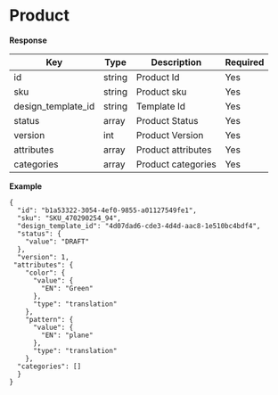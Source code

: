 # Product

**Response**

| Key           | Type |Description  | Required |
|---------------|------|--------------|----------|
| id       | string      |  Product Id            | Yes      |
| sku     |  string   |   Product sku           | Yes      |
| design_template_id     |  string   |   Template Id           | Yes      |
| status    |  array  |    Product Status          | Yes      |
| version | int    | Product Version          | Yes      |
| attributes     | array    | Product attributes      | Yes      |
| categories| array   | Product categories          | Yes      |



**Example**
```
{
  "id": "b1a53322-3054-4ef0-9855-a01127549fe1",
  "sku": "SKU_470290254_94",
  "design_template_id": "4d07dad6-cde3-4d4d-aac8-1e510bc4bdf4",
  "status": {
    "value": "DRAFT"
  },
  "version": 1,
 "attributes": {
    "color": {
      "value": {
        "EN": "Green"
      },
      "type": "translation"
    },
    "pattern": {
      "value": {
        "EN": "plane"
      },
      "type": "translation"
    },
  "categories": []
  }
}
```
